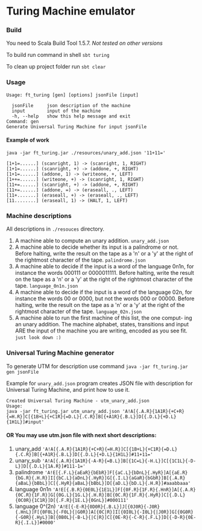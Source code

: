 # Turing Machine emulator

### Build
You need to Scala Build Tool 1.5.7. _Not tested on other versions_

To build run command in shell ```sbt turing```

To clean up project folder run ```sbt clear```

### Usage
```
Usage: ft_turing [gen] [options] jsonFile [input]

  jsonFile     json description of the machine
  input        input of the machine
  -h, --help   show this help message and exit
Command: gen
Generate Universal Turing Machine for input jsonFile
```

#### Example of work
```java -jar ft_turing.jar ./resources/unary_add.json '11+11='```
```
[1+1=......] (scanright, 1) -> (scanright, 1, RIGHT)
[1+1=......] (scanright, +) -> (addone, +, RIGHT)
[1+1=......] (addone, 1) -> (writeone, +, LEFT)
[1++=......] (writeone, +) -> (scanright, 1, RIGHT)
[11+=......] (scanright, +) -> (addone, +, RIGHT)
[11+=......] (addone, =) -> (eraseall, ., LEFT)
[11+.......] (eraseall, +) -> (eraseall, ., LEFT)
[11........] (eraseall, 1) -> (HALT, 1, LEFT)
```

### Machine descriptions
All descriptions in ```./resouces``` directory.
1. A machine able to compute an unary addition. ```unary_add.json```
2. A machine able to decide whether its input is a palindrome or not. Before halting, write the result on the tape as a 'n' or a 'y' at the right of the rightmost character of the tape. ```palindrome.json```
3. A machine able to decide if the input is a word of the language 0n1n, for instance the words 000111 or 0000011111. Before halting, write the result on the tape as a 'n' or a 'y' at the right of the rightmost character of the tape. ```language_0n1n.json```
4. A machine able to decide if the input is a word of the language 02n, for instance the words 00 or 0000, but not the words 000 or 00000. Before halting, write the result on the tape as a 'n' or a 'y' at the right of the rightmost character of the tape. ```language_02n.json```
5. A machine able to run the first machine of this list, the one comput- ing an unary addition. The machine alphabet, states, transitions and input ARE the input of the machine you are writing, encoded as you see fit. ```just look down :)```

### Universal Turing Machine generator
To generate UTM for description use command
```java -jar ft_turing.jar gen jsonFile```

Example for ```unary_add.json``` program creates JSON file with description for Universal Turing Machine, and print how to use it.
```
Created Universal Turing Machine - utm_unary_add.json
Usage:
java -jar ft_turing.jar utm_unary_add.json 'A!A[{.A.R}{1A1R}{+C+R}{=H.R}]C[{1B+L}{+C1R}{=D.L}{.C.R}]B[{+A1R}{.B.L}]D[{.D.L}{+D.L}{1H1L}]#input'
```

#### OR You may use utm.json file with next short descriptions:
1. unary_add ```'A!A[{.A.R}{1A1R}{+C+R}{=H.R}]C[{1B+L}{+C1R}{=D.L}{.C.R}]B[{+A1R}{.B.L}]D[{.D.L}{+D.L}{1H1L}]#11+11='```
2. unary_sub ```'A!A[{.A.R}{1A1R}{-A-R}{=B.L}]B[{1C=L}{-H.L}]C[{1C1L}{-D-L}]D[{.D.L}{1A.R}]#111-1='```
3. palindrome ```'A!E[{.F.L}{aEaR}{bEbR}]F[{aC.L}{bDnL}{.HyR}]A[{aE.R}{bG.R}{.H.R}]I[{bC.L}{aDnL}{.HyR}]G[{.I.L}{aGaR}{bGbR}]B[{.A.R}{aBaL}{bBbL}]C[{.HyR}{aBaL}{bBbL}]D[{aD.L}{bD.L}{.H.R}]#aaabbaaa'```
4. language 0n1n ```'A!E[{.B.R}{0E0L}{1E1L}]F[{0F.R}{1F.R}{.HnR}]A[{.A.R}{0C.R}{1F.R}]G[{0G.L}{1G.L}{.H.R}]B[{0C.R}{1F.R}{.HyR}]C[{.D.L}{0C0R}{1C1R}]D[{.F.R}{1E.L}{0GnL}]#000111'```
5. language 0^(2n) ```'A!E[{-E-R}{0D0R}{.B.L}]J[{0J0R}{-J0R}{.HnL}]F[{0F0L}{-F0L}{|G0R}]A[{0C|R}]I[{0I0L}{-I0L}{|J0R}]G[{0G0R}{-G0R}{.HyL}]B[{0B0L}{-B-L}{|C|R}]C[{0E-R}{-C-R}{.F.L}]D[{-D-R}{0E-R}{.I.L}]#0000'```